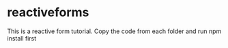# reactiveforms
This is a reactive form tutorial. Copy the code from each folder and run npm install first
